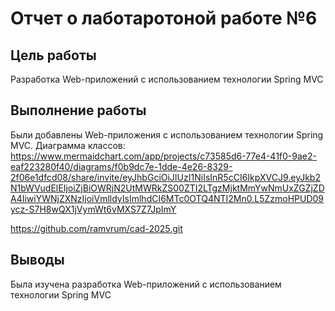 # Отчет о лаботаротоной работе №6

## Цель работы

Разработка Web-приложений с использованием технологии Spring MVC

## Выполнение работы

Были добавлены Web-приложения с использованием технологии Spring MVC.
Диаграмма классов: https://www.mermaidchart.com/app/projects/c73585d6-77e4-41f0-9ae2-eaf223280f40/diagrams/f0b9dc7e-1dde-4e26-8329-2f06e1dfcd08/share/invite/eyJhbGciOiJIUzI1NiIsInR5cCI6IkpXVCJ9.eyJkb2N1bWVudElEIjoiZjBiOWRjN2UtMWRkZS00ZTI2LTgzMjktMmYwNmUxZGZjZDA4IiwiYWNjZXNzIjoiVmlldyIsImlhdCI6MTc0OTQ4NTI2Mn0.L5ZzmoHPUD09ycz-S7H8wQX1jVymWt6vMXS7Z7JpImY

https://github.com/ramvrum/cad-2025.git

## Выводы

Была изучена разработка Web-приложений с использованием технологии Spring MVC
